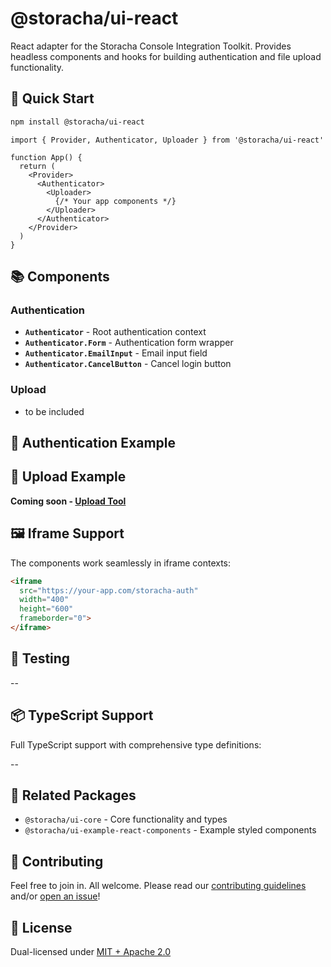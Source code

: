 # @storacha/ui-react

React adapter for the Storacha Console Integration Toolkit. Provides headless components and hooks for building authentication and file upload functionality.

## 🚀 Quick Start

```bash
npm install @storacha/ui-react
```

```tsx
import { Provider, Authenticator, Uploader } from '@storacha/ui-react'

function App() {
  return (
    <Provider>
      <Authenticator>
        <Uploader>
          {/* Your app components */}
        </Uploader>
      </Authenticator>
    </Provider>
  )
}
```

## 📚 Components

### Authentication

- **`Authenticator`** - Root authentication context
- **`Authenticator.Form`** - Authentication form wrapper
- **`Authenticator.EmailInput`** - Email input field
- **`Authenticator.CancelButton`** - Cancel login button

### Upload

- to be included

## 🔐 Authentication Example



## 📁 Upload Example

**Coming soon - [Upload Tool](https://github.com/storacha/upload-service/issues/402)**

## 🖼 Iframe Support

The components work seamlessly in iframe contexts:

```html
<iframe 
  src="https://your-app.com/storacha-auth" 
  width="400" 
  height="600"
  frameborder="0">
</iframe>
```

## 🧪 Testing

--

## 📦 TypeScript Support

Full TypeScript support with comprehensive type definitions:

--

## 🔗 Related Packages

- `@storacha/ui-core` - Core functionality and types
- `@storacha/ui-example-react-components` - Example styled components

## 🤝 Contributing

Feel free to join in. All welcome. Please read our [contributing guidelines](https://github.com/storacha/upload-service/blob/main/CONTRIBUTING.md) and/or [open an issue](https://github.com/storacha/upload-service/issues)!

## 📄 License

Dual-licensed under [MIT + Apache 2.0](https://github.com/storacha/upload-service/blob/main/license.md)
